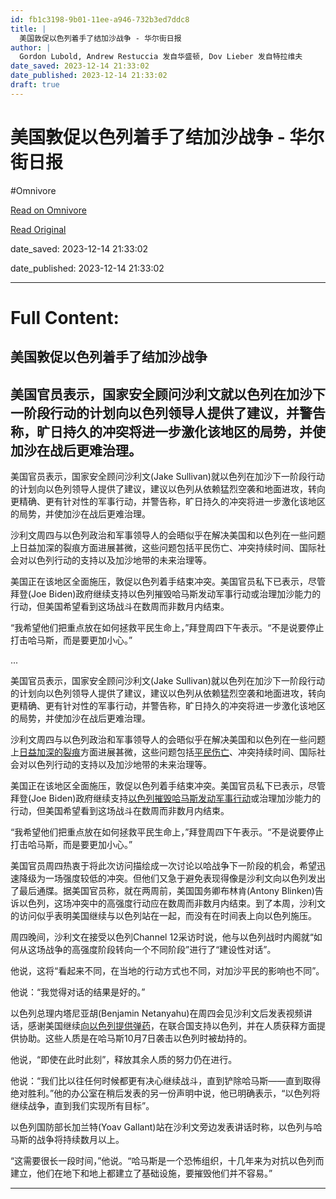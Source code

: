 ```yaml
---
id: fb1c3198-9b01-11ee-a946-732b3ed7ddc8
title: |
  美国敦促以色列着手了结加沙战争 - 华尔街日报
author: |
  Gordon Lubold, Andrew Restuccia 发自华盛顿, Dov Lieber 发自特拉维夫
date_saved: 2023-12-14 21:33:02
date_published: 2023-12-14 21:33:02
draft: true
---
```


# 美国敦促以色列着手了结加沙战争 - 华尔街日报
#Omnivore

[Read on Omnivore](https://omnivore.app/me/-18c6bb8e9cf)

[Read Original](https://cn.wsj.com/amp/articles/%E7%BE%8E%E5%9B%BD%E6%95%A6%E4%BF%83%E4%BB%A5%E8%89%B2%E5%88%97%E7%9D%80%E6%89%8B%E4%BA%86%E7%BB%93%E5%8A%A0%E6%B2%99%E6%88%98%E4%BA%89-aeaf418a)

date_saved: 2023-12-14 21:33:02

date_published: 2023-12-14 21:33:02

--- 

# Full Content: 

##  美国敦促以色列着手了结加沙战争

## 美国官员表示，国家安全顾问沙利文就以色列在加沙下一阶段行动的计划向以色列领导人提供了建议，并警告称，旷日持久的冲突将进一步激化该地区的局势，并使加沙在战后更难治理。

美国官员表示，国家安全顾问沙利文(Jake Sullivan)就以色列在加沙下一阶段行动的计划向以色列领导人提供了建议，建议以色列从依赖猛烈空袭和地面进攻，转向更精确、更有针对性的军事行动，并警告称，旷日持久的冲突将进一步激化该地区的局势，并使加沙在战后更难治理。

沙利文周四与以色列政治和军事领导人的会晤似乎在解决美国和以色列在一些问题上日益加深的裂痕方面进展甚微，这些问题包括平民伤亡、冲突持续时间、国际社会对以色列行动的支持以及加沙地带的未来治理等。

美国正在该地区全面施压，敦促以色列着手结束冲突。美国官员私下已表示，尽管拜登(Joe Biden)政府继续支持以色列摧毁哈马斯发动军事行动或治理加沙能力的行动，但美国希望看到这场战斗在数周而非数月内结束。

“我希望他们把重点放在如何拯救平民生命上，”拜登周四下午表示。“不是说要停止打击哈马斯，而是要更加小心。”

...

美国官员表示，国家安全顾问沙利文(Jake Sullivan)就以色列在加沙下一阶段行动的计划向以色列领导人提供了建议，建议以色列从依赖猛烈空袭和地面进攻，转向更精确、更有针对性的军事行动，并警告称，旷日持久的冲突将进一步激化该地区的局势，并使加沙在战后更难治理。

沙利文周四与以色列政治和军事领导人的会晤似乎在解决美国和以色列在一些问题上[日益加深的裂痕](https://cn.wsj.com/articles/CN-BGH-20231213072848)方面进展甚微，这些问题包括[平民伤亡](https://cn.wsj.com/articles/CN-BGH-20231128133146)、冲突持续时间、国际社会对以色列行动的支持以及加沙地带的未来治理等。

美国正在该地区全面施压，敦促以色列着手结束冲突。美国官员私下已表示，尽管拜登(Joe Biden)政府继续支持[以色列摧毁哈马斯发动军事行动](https://cn.wsj.com/articles/CN-BGH-20231207072033)或治理加沙能力的行动，但美国希望看到这场战斗在数周而非数月内结束。

“我希望他们把重点放在如何拯救平民生命上，”拜登周四下午表示。“不是说要停止打击哈马斯，而是要更加小心。”

美国官员周四热衷于将此次访问描绘成一次讨论以哈战争下一阶段的机会，希望迅速降级为一场强度较低的冲突。但他们又急于避免表现得像是沙利文向以色列发出了最后通牒。据美国官员称，就在两周前，美国国务卿布林肯(Antony Blinken)告诉以色列，这场冲突中的高强度行动应在数周而非数月内结束。到了本周，沙利文的访问似乎表明美国继续与以色列站在一起，而没有在时间表上向以色列施压。

周四晚间，沙利文在接受以色列Channel 12采访时说，他与以色列战时内阁就“如何从这场战争的高强度阶段转向一个不同阶段”进行了“建设性对话”。

他说，这将“看起来不同，在当地的行动方式也不同，对加沙平民的影响也不同”。

他说：“我觉得对话的结果是好的。”

以色列总理内塔尼亚胡(Benjamin Netanyahu)在周四会见沙利文后发表视频讲话，感谢美国继续[向以色列提供弹药](https://cn.wsj.com/articles/CN-BGH-20231107070954)，在联合国支持以色列，并在人质获释方面提供协助。这些人质是在哈马斯10月7日袭击以色列时被劫持的。

他说，“即使在此时此刻”，释放其余人质的努力仍在进行。

他说：“我们比以往任何时候都更有决心继续战斗，直到铲除哈马斯——直到取得绝对胜利。”他的办公室在稍后发表的另一份声明中说，他已明确表示，“以色列将继续战争，直到我们实现所有目标”。

以色列国防部长加兰特(Yoav Gallant)站在沙利文旁边发表讲话时称，以色列与哈马斯的战争将持续数月以上。

“这需要很长一段时间，”他说。“哈马斯是一个恐怖组织，十几年来为对抗以色列而建立，他们在地下和地上都建立了基础设施，要摧毁他们并不容易。”

---

